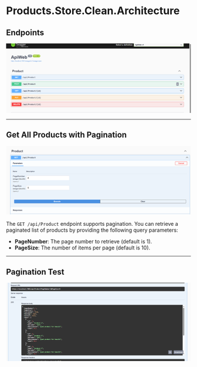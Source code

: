 # Products.Store.Clean.Architecture

## Endpoints
![Endpoints Overview](assets/end_point.PNG)

---

## Get All Products with Pagination
![Pagination Description](assets/pagination.PNG)

The `GET /api/Product` endpoint supports pagination. You can retrieve a paginated list of products by providing the following query parameters:

- **PageNumber**: The page number to retrieve (default is 1).
- **PageSize**: The number of items per page (default is 10).

---

## Pagination Test
![Pagination Test](assets/pagination-demo.PNG)